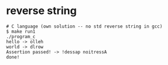 # reverse string



```
# C language (own solution -- no std reverse string in gcc)
$ make run1
./program_c
hello -> olleh
world -> dlrow
Assertion passed! -> !dessap noitressA
done!


```

